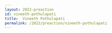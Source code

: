 ```yaml
---
layout: 2022-preaction
id: vineeth-pothulapati
title:  Vineeth Pothulapati
permalink: /2022/preaction/vineeth-pothulapati
---
```


